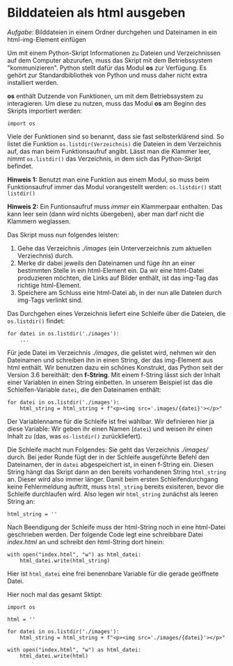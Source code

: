 # Bilddateien als html ausgeben

_Aufgabe_: Bilddateien in einem Ordner durchgehen und Dateinamen in ein html-img-Element einfügen

Um mit einem Python-Skript Informationen zu Dateien und Verzeichnissen auf dem  Computer abzurufen, muss das Skript mit dem Betriebssystem  "kommunizieren". Python stellt dafür das Modul **os** zur Verfügung. Es gehört zur Standardbibliothek von Python und muss daher nicht extra installiert werden. 

**os** enthält Dutzende von Funktionen, um mit dem Betriebssystem zu interagieren. Um diese zu nutzen, muss das Modul **os** am Beginn des Skripts importiert werden:
```
import os
```
Viele der Funktionen sind so benannt, dass sie fast selbsterklärend sind.
So listet die Funktion `os.listdir(Verzeichnis)` die Dateien in dem Verzeichnis auf, das man beim Funktionsaufruf angibt. Lässt man die Klammer leer, nimmt `os.listdir()` das Verzeichnis, in dem sich das Python-Skript befindet.

**Hinweis 1:** Benutzt man eine Funktion aus einem Modul, so muss beim Funktionsaufruf immer das Modul vorangestellt werden: `os.listdir()` statt `listdir()`

**Hinweis 2:** Ein Funtionsaufruf muss *immer* ein Klammerpaar enthalten. Das kann leer sein (dann wird nichts übergeben), aber man darf nicht die Klammern weglassen.

Das Skript muss nun folgendes leisten:
1. Gehe das  Verzeichnis *./images* (ein Unterverzeichnis zum aktuellen Verziechnis) durch.
2. Merke dir dabei jeweils den Dateinamen und füge ihn an einer bestimmten Stelle in ein html-Element ein. Da wir eine html-Datei produzieren möchten, die Links auf Bilder enthält, ist das img-Tag das richtige html-Element.
3. Speichere am Schluss eine html-Datei ab, in der nun alle Dateien durch img-Tags verlinkt sind.

Das Durchgehen eines Verzeichnis liefert eine Schleife über die Dateien, die `os.listdir()` findet:
```
for datei in os.listdir('./images'):
    ...
```
Für jede Datei im Verzeichnis *./images*, die gelistet wird, nehmen wir den Dateinamen und schreiben ihn in einen String, der das img-Element aus html enthält. Wir benutzen dazu ein schönes Konstrukt, das Python seit der Version 3.6 bereithält: den **f-String**. Mit einem f-String lässt sich der Inhalt einer Variablen in einen String einbetten. In unserem Beispiel ist das die Schleifen-Variable `datei`, die den Dateinamen enthält:
```
for datei in os.listdir('./images'):
    html_string = html_string + f"<p><img src='.images/{datei}'></p>"
```
Der Variablenname für die Schleife ist frei wählbar. Wir definieren hier ja diese Variable: Wir geben ihr einen Namen (`datei`) und weisen ihr einen Inhalt zu (das, was `os-listdir()` zurückliefert).

Die Schleife macht nun Folgendes: Sie geht das Verzeichnis *./images/* durch. Bei jeder Runde fügt der in der Schleife ausgeführte Befehl den Dateinamen, der in `datei` abgespeichert ist, in einen f-String ein. Diesen String hängt das Skript dann an den bereits vorhandenen String `html_string` an. Dieser wird also immer länger. Damit beim ersten Schleifendurchgang keine Fehlermeldung auftritt, muss `html_string` bereits exisiteren, bevor die Schleife durchlaufen wird. Also legen wir `html_string` zunächst als leeren String an:
```
html_string = ''
```

Nach Beendigung der Schleife muss der html-String noch in eine html-Datei geschrieben werden. Der folgende Code legt eine schreibbare Datei *index.html* an und schreibt den html-String dort hinein:
```
with open("index.html", "w") as html_datei:
    html_datei.write(html_string)
```
Hier ist `html_datei` eine frei benennbare Variable für die gerade geöffnete Datei.

Hier noch mal das gesamt Sktipt:
```
import os

html = ''

for datei in os.listdir('./images'):
    html_string = html_string + f"<p><img src='./images/{datei}'></p>"

with open("index.html", "w") as html_datei:
    html_datei.write(html)
```


